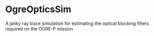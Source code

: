 # OgreOpticsSim
A janky ray trace simulation for estimating the optical blocking filters required on the OGRE-P mission
